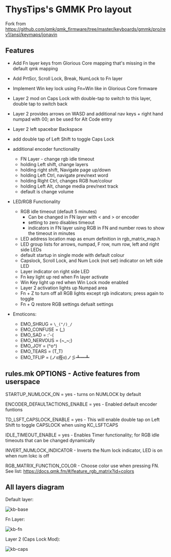 # ThysTips's GMMK Pro layout

Fork from <https://github.com/qmk/qmk_firmware/tree/master/keyboards/gmmk/pro/rev1/ansi/keymaps/jonavin>

## Features

- Add Fn layer keys from Glorious Core mapping that's missing in the default qmk mapping
- Add PrtScr, Scroll Lock, Break, NumLock to Fn layer
- Implement Win key lock using Fn+Win like in Glorious Core firmware
- Layer 2 mod on Caps Lock with double-tap to switch to this layer, double tap to switch back
- Layer 2 provides arrows on WASD and additional nav keys + right hand numpad with 00; an be used for Alt Code entry
- Layer 2 left spacebar Backspace
- add double tap of Left Shift to toggle Caps Lock
- additional encoder functionality
    - FN Layer - change rgb idle timeout
    - holding Left shift, change layers
    - holding right shift, Navigate page up/down
    - holding Left Ctrl, navigate prev/next word
    - holding Right Ctrl, changes RGB hue/colour
    - holding Left Alt, change media prev/next track
    - default is change volume
    
- LED/RGB Functionality
    - RGB idle timeout (default 5 minutes)
        - Can be changed in FN layer with < and > or encoder
        - setting to zero disables timeout
        - indicators in FN layer using RGB in FN and number rows to show the timeout in minutes
    - LED address location map as enum definition in rgb_matrix_map.h
    - LED group lists for arrows, numpad, F row, num row, left and right side LEDs
    - default startup in single mode with default colour 
    - Capslock, Scroll Lock, and Num Lock (not set) indicator on left side LED
    - Layer indicator on right side LED
    - Fn key light up red when Fn layer activate
    - Win Key light up red when Win Lock mode enabled
    - Layer 2 activation lights up Numpad area
    - Fn + Z to turn off all RGB lights except rgb indicators; press again to toggle
    - Fn + Q restore RGB settings defualt settings

- Emoticons:
  - EMO_SHRUG    = `\_("/)_/`
  - EMO_CONFUSE  = (*_*)
  - EMO_SAD      = :'-(
  - EMO_NERVOUS  = (~_~;)
  - EMO_JOY      = (^o^)
  - EMO_TEARS    = (T_T)
  - EMO_TFLIP    = (ノಠ痊ಠ)ノ彡┻━┻

## rules.mk OPTIONS - Active features from userspace

STARTUP_NUMLOCK_ON = yes
    - turns on NUMLOCK by default

ENCODER_DEFAULTACTIONS_ENABLE = yes
    - Enabled default encoder funtions
  
TD_LSFT_CAPSLOCK_ENABLE = yes
    - This will enable double tap on Left Shift to toggle CAPSLOCK when using KC_LSFTCAPS

IDLE_TIMEOUT_ENABLE = yes
    - Enables Timer functionality; for RGB idle timeouts that can be changed dynamically

INVERT_NUMLOCK_INDICATOR
    - Inverts the Num lock indicator, LED is on when num lokc is off

RGB_MATRIX_FUNCTION_COLOR
    - Choose color use when pressing FN. See list: <https://docs.qmk.fm/#/feature_rgb_matrix?id=colors> 
    
## All layers diagram

Default layer:

![kb-base](https://i.imgur.com/As4xB5R.png)

Fn Layer: 

![kb-fn](https://i.imgur.com/6fhy2TT.png)

Layer 2 (Caps Lock Mod):

![kb-caps](https://i.imgur.com/NVZXAvU.png)
